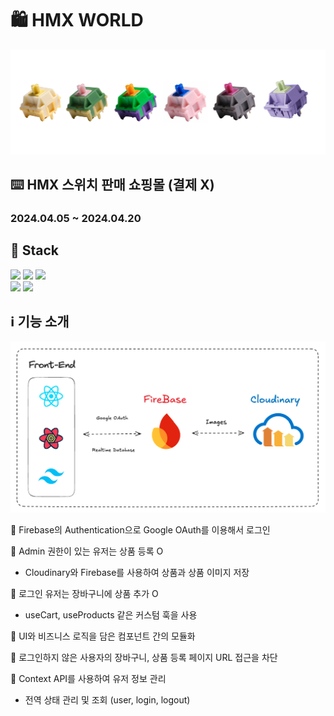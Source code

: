 # 🛍️ HMX WORLD

![배너](./public/images/banner.webp)

## ⌨️ HMX 스위치 판매 쇼핑몰 (결제 X)

### 2024.04.05 ~ 2024.04.20

## 🥞 Stack

<div>
    <img src="https://img.shields.io/badge/React.js-61DAFB?style=flat-square&logo=react&logoColor=black">
    <img src="https://img.shields.io/badge/Tailwind CSS-06B6D4?style=flat-square&logo=TailwindCSS&logoColor=white">
    <img src="https://img.shields.io/badge/React Query-FF4154?style=flat-square&logo=reactquery&logoColor=white">
</div>    
<div>
    <img src="https://img.shields.io/badge/Firebase-FFCA28?style=flat-square&logo=firebase&logoColor=black">
    <img src="https://img.shields.io/badge/Cloudinary-3448C5?style=flat-square&logo=cloudinary&logoColor=white">
</div>

## ℹ️ 기능 소개

![아키텍처](./public/images/hmx%20world_architecture.webp)

📌 Firebase의 Authentication으로 Google OAuth를 이용해서 로그인

📌 Admin 권한이 있는 유저는 상품 등록 O

- Cloudinary와 Firebase를 사용하여 상품과 상품 이미지 저장

📌 로그인 유저는 장바구니에 상품 추가 O

- useCart, useProducts 같은 커스텀 훅을 사용

📌 UI와 비즈니스 로직을 담은 컴포넌트 간의 모듈화

📌 로그인하지 않은 사용자의 장바구니, 상품 등록 페이지 URL 접근을 차단

📌 Context API를 사용하여 유저 정보 관리

- 전역 상태 관리 및 조회 (user, login, logout)
